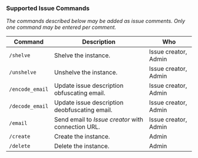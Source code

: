 ### Supported Issue Commands

_The commands described below may be added as issue comments. Only one command
may be entered per comment._

| Command         | Description                                        | Who                  |
| --------------- | -------------------------------------------------- | -------------------- |
| `/shelve`       | Shelve the instance.                               | Issue creator, Admin |
| `/unshelve`     | Unshelve the instance.                             | Issue creator, Admin |
| `/encode_email` | Update issue description obfuscating email.        | Issue creator, Admin |
| `/decode_email` | Update issue description deobfuscating email.      | Issue creator, Admin |
| `/email`        | Send email to _Issue creator_ with connection URL. | Issue creator, Admin |
| `/create`       | Create the instance.                               | Admin                |
| `/delete`       | Delete the instance.                               | Admin                |
